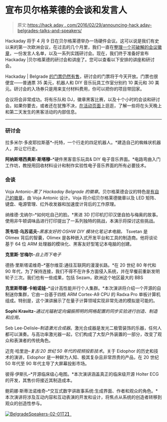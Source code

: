 # 宣布贝尔格莱德的会谈和发言人

> 原文:[https://hack aday . com/2016/02/29/announcing-hack aday-belgrades-talks-and-speakers/](https://hackaday.com/2016/02/29/announcing-hackaday-belgrades-talks-and-speakers/)

Hackaday 将于 4 月 9 日在贝尔格莱德举办一场硬件会议。这可以说是我们有史以来的第一次欧洲会议，在过去的几个月里，我们一直在[整理一个可破解的会议徽章](http://hackaday.com/2016/02/17/its-alive-badge-for-hackaday-belgrade/)，一份发言人名单，以及一系列实践研讨会。现在，我们终于准备好宣布 Hackaday |贝尔格莱德的研讨会和讲座了。您可以查看以下安排的讲座和研讨会。

Hackaday | Belgrade [的门票仍然有售](https://www.eventbrite.com/e/hackaday-belgrade-tickets-21409115240)，研讨会的门票将于今天开放。门票也很便宜——普通票 35 美元，机器人和 DIY 音乐玩具工作室分别约 10 美元和 30 美元。研讨会的入场券只是用来支付材料费用，你可以把你的项目带回家。

会议将会非常成功。将有乐队和 DJ，徽章黑客比赛，以及十个小时的会谈和研讨会。如果你要去，或者还在犹豫不决，[在活动页面](https://hackaday.io/project/8672-hackaday-belgrade)上逛逛，了解一些将在头天晚上和第二天发生的黑客活动的内部信息。

* * *

### 研讨会

拉多米尔·多皮耶拉斯基*–托特，一个行走的四足机器人。*建造自己的蜘蛛状机器人，并让它行走。

**阿纳斯塔西奥斯·斯塔穆**–*硬件黑客音乐玩具& DIY 电子音乐界面。*电路弯曲入门工作坊，教授用回收材料设计和制作实验性电子音乐界面的所有必要技术。

### 会谈

Voja Antonic–*黑了 Hackaday Belgrade 的徽章*。贝尔格莱德会议的特色是[有自己的徽章](http://hackaday.com/2016/02/17/its-alive-badge-for-hackaday-belgrade/)，由 Voja Antonic 设计。Voja 将介绍贝尔格莱德徽章以及 LED 矩阵、键盘、电源管理、红外收发器和加速度计背后的工作原理。

纳维德·戈纳尔–*如何吃自己的脸。*黑进 3D 打印机打印汉堡自拍与梅奥的故事。使用非牛顿调味品进行打印提出了一系列独特的挑战，本演示将探讨这些挑战。

**茨韦坦·乌苏诺夫**–*黑客友好的 OSHW DIY 模块化笔记本电脑。* Tsvetan 是 Olimex 背后的智囊，Olimex 是各种嵌入式开发平台和工具的制造商。他将谈论基于 64 位 ARM 处理器的模块化、黑客友好型笔记本电脑的创建。

**克里斯·甘梅尔**–*自上而下电子*

德扬·里斯塔诺维奇–*塞尔维亚:通往互联网的漫漫长路。*在 20 世纪 80 年代和 90 年代，为了保持连接，我们不得不在许多方面侵入系统，并在早餐前重新发明轮子三次。我们也有一些成果，包括 Sezam，欧洲这个地区最大的 BBS

**克里斯蒂娜·卡帕诺娃**–*设计高性能并行个人集群。*本次演讲将介绍一个开源的自制迷你集群，它由一台基于四核 ARM Cortex-A9 CPU 的 Radxa Pro 单板计算机组成。特别是，这个演讲展示了在量子计算领域实现非常先进的模拟是可能的。

**Sophi Kravitz**–*通过光辐射定向偏振照明的网格配置的同步实验进行创造、制造和应用。*

Seb Lee-Delisle–*制造激光合成器*。激光合成器是发光二极管装饰的乐器，任何人都可以演奏。与高功率激光器一起，它们构成了大型户外装置的一部分，改变了观众和表演者的传统角色。

迈克·哈里逊–*复古:20 世纪 50 年代的视频投影技术*。关于 Eidophor 的历史和技术的演讲，Eidophor 是一种鲜为人知、极其复杂且非常昂贵的产品，在 20 世纪 50 年代至 90 年代主导了大屏幕投影市场。

彼得·伊斯扎–*开源临床级心电图。*本次演讲涵盖真正的临床级开源 Holter ECG 的开发，其售价将接近其制造成本。

鲍莉娜·斯蒂法诺维奇–*交互式数字讲故事系统:生成界面、作者和观众的角色。*本次演讲将涉及互动内容和互动表演的开发和设计，将焦点从系统的创造者转移到观众的创造性参与。

[![BelgradeSpeakers-02-01](../Images/f8d0282a0d3e13e184bd64c50ca3229c.png)T2】](https://hackaday.com/wp-content/uploads/2016/02/belgradespeakers-02-01.png)